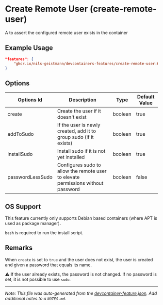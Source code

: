 
# Create Remote User (create-remote-user)

A to assert the configured remote user exists in the container

## Example Usage

```json
"features": {
    "ghcr.io/nils-geistmann/devcontainers-features/create-remote-user:0": {}
}
```

## Options

| Options Id | Description | Type | Default Value |
|-----|-----|-----|-----|
| create | Create the user if it doesn't exist | boolean | true |
| addToSudo | If the user is newly created, add it to group sudo (if it exists) | boolean | true |
| installSudo | Install sudo if it is not yet installed | boolean | true |
| passwordLessSudo | Configures sudo to allow the remote user to elevate permissions without password | boolean | false |

## OS Support

This feature currently only supports Debian based containers (where APT is used as package manager).

`bash` is required to run the install script.

## Remarks

When `create` is set to `true` and the user does not exist, the user is created and given a password that equals its name.

:warning:
If the user already exists, the password is not changed.
If no password is set, it is not possible to use `sudo`.


---

_Note: This file was auto-generated from the [devcontainer-feature.json](https://github.com/nils-geistmann/devcontainers-features/blob/main/src/create-remote-user/devcontainer-feature.json).  Add additional notes to a `NOTES.md`._
